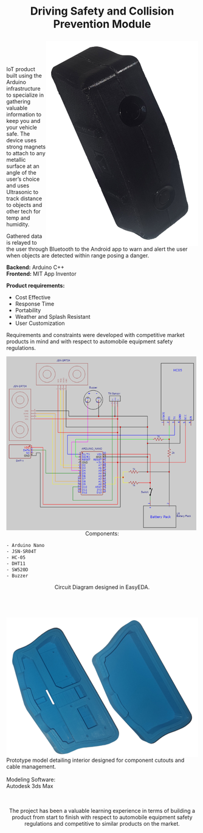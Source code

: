 # <p align="center">Driving Safety and Collision Prevention Module</p>

<img align="right" width="400" src="Assets/black.png">

<br/>
<br/>
<br/>

IoT product built using the Arduino infrastructure to specialize in gathering valuable information to keep you and
your vehicle safe. The device uses strong magnets to attach to any metallic surface at an angle of the user’s choice and uses Ultrasonic
to track distance to objects and other tech for temp and humidity. 

Gathered data is relayed to the user through Bluetooth to the Android app to warn and alert the user when objects are detected within range posing a danger.

**Backend:**   Arduino C++  
**Frontend:** MIT App Inventor

**Product requirements:**
- Cost Effective
- Response Time
- Portability
- Weather and Splash Resistant
- User Customization  

Requirements and constraints were developed with competitive market products in mind and with respect to automobile equipment safety regulations.
<br clear="right"/>

<img align="left" width="500" src="Assets/Schematic_Drive Safe Circuit_2022-05-14 (1).png">  

<p align="center">  
<br/>
<br/>
<br/>
Components:  
  
    - Arduino Nano
    - JSN-SR04T
    - HC-05
    - DHT11
    - SW520D  
    - Buzzer 
</p>

<p align="center">  
Circuit Diagram designed in EasyEDA.  
</p>
<br clear="left"/>

# 

<img align="right" width="600" src="Assets/blue.png">  
<br/>
<br/>
<br/>
<br/>
<br/>
<br/>
<br/>
Prototype model detailing interior designed for component cutouts and cable management.
<br/>
<br/>
Modeling Software:  
<br/>
Autodesk 3ds Max

<br clear="right"/>

<br/>
<br/>
<p align="center">
  The project has been a valuable learning experience in terms of building a product from start to finish with respect to automobile equipment safety regulations and competitive to similar products on the market.
</p>




